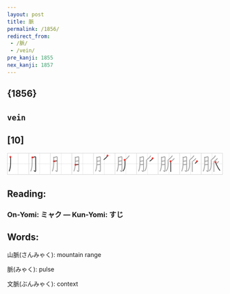 ```yaml
---
layout: post
title: 脈
permalink: /1856/
redirect_from:
 - /脈/
 - /vein/
pre_kanji: 1855
nex_kanji: 1857
---
```


## {1856}

## `vein`

## [10]

<div class="stroke"><img src="../images/E88488.png" /></div>

## Reading:

### On-Yomi: ミャク &mdash; Kun-Yomi: すじ

## Words:

山脈(さんみゃく): mountain range

脈(みゃく): pulse

文脈(ぶんみゃく): context
